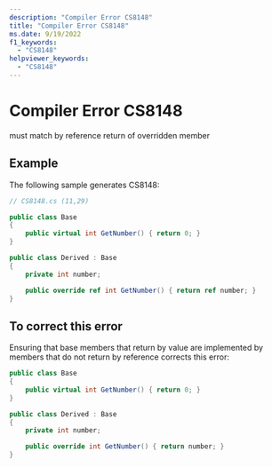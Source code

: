 ```yaml
---
description: "Compiler Error CS8148"
title: "Compiler Error CS8148"
ms.date: 9/19/2022
f1_keywords:
  - "CS8148"
helpviewer_keywords:
  - "CS8148"
---
```

# Compiler Error CS8148

must match by reference return of overridden member

## Example

 The following sample generates CS8148:

```csharp
// CS8148.cs (11,29)

public class Base
{
    public virtual int GetNumber() { return 0; }
}

public class Derived : Base
{
    private int number;

    public override ref int GetNumber() { return ref number; }
}
```

## To correct this error

Ensuring that base members that return by value are implemented by members that do not return by reference corrects this error:

```csharp
public class Base
{
    public virtual int GetNumber() { return 0; }
}

public class Derived : Base
{
    private int number;

    public override int GetNumber() { return number; }
}
```

